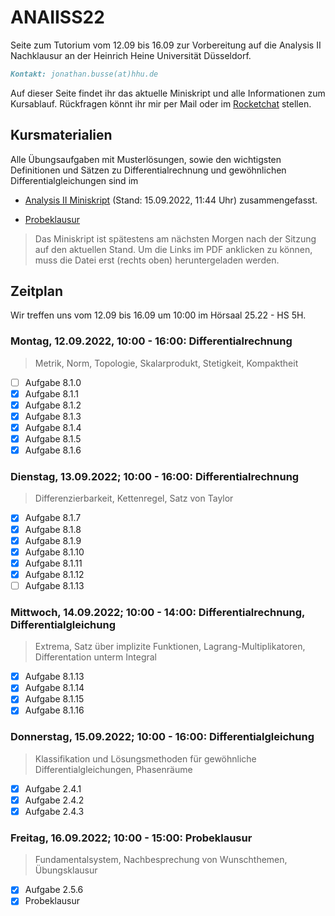 # ANAIISS22
Seite zum Tutorium vom 12.09 bis 16.09 zur Vorbereitung auf die Analysis II Nachklausur an der Heinrich Heine Universität Düsseldorf.

```markdown
Kontakt: jonathan.busse(at)hhu.de
```

Auf dieser Seite findet ihr das aktuelle Miniskript und alle Informationen zum Kursablauf.
Rückfragen könnt ihr mir per Mail oder im [Rocketchat](https://rocketchat.hhu.de/invite/dxCi6C) stellen.

## Kursmaterialien
Alle Übungsaufgaben mit Musterlösungen, sowie den wichtigsten Definitionen und Sätzen zu Differentialrechnung und gewöhnlichen Differentialgleichungen sind im
- [Analysis II Miniskript](https://github.com/JoKaBus/ANAIISS22/blob/main/skript/AnalysisIIMiniskript.pdf) 
(Stand: 15.09.2022, 11:44 Uhr)
zusammengefasst.

- [Probeklausur](https://github.com/JoKaBus/ANAIISS22/blob/main/skript/probeklausur.pdf) 


> Das Miniskript ist spätestens am nächsten Morgen nach der Sitzung auf den aktuellen Stand.
> Um die Links im PDF anklicken zu können, muss die Datei erst (rechts oben) heruntergeladen werden.

## Zeitplan
Wir treffen uns vom 12.09 bis 16.09 um 10:00 im Hörsaal 25.22 - HS 5H.

### Montag, 12.09.2022, 10:00 - 16:00: Differentialrechnung
> Metrik, Norm, Topologie, Skalarprodukt, Stetigkeit, Kompaktheit

- [ ] Aufgabe 8.1.0
- [x] Aufgabe 8.1.1
- [x] Aufgabe 8.1.2
- [x] Aufgabe 8.1.3
- [x] Aufgabe 8.1.4
- [x] Aufgabe 8.1.5
- [x] Aufgabe 8.1.6

### Dienstag, 13.09.2022; 10:00 - 16:00: Differentialrechnung
> Differenzierbarkeit, Kettenregel, Satz von Taylor

- [x] Aufgabe 8.1.7
- [x] Aufgabe 8.1.8
- [x] Aufgabe 8.1.9
- [x] Aufgabe 8.1.10
- [x] Aufgabe 8.1.11
- [x] Aufgabe 8.1.12
- [ ] Aufgabe 8.1.13

### Mittwoch, 14.09.2022; 10:00 - 14:00: Differentialrechnung, Differentialgleichung
> Extrema, Satz über implizite Funktionen, Lagrang-Multiplikatoren, Differentation unterm Integral

- [x] Aufgabe 8.1.13
- [x] Aufgabe 8.1.14
- [x] Aufgabe 8.1.15
- [x] Aufgabe 8.1.16

### Donnerstag, 15.09.2022; 10:00 - 16:00: Differentialgleichung
> Klassifikation und Lösungsmethoden für gewöhnliche Differentialgleichungen, Phasenräume
- [x] Aufgabe 2.4.1
- [x] Aufgabe 2.4.2
- [x] Aufgabe 2.4.3

### Freitag, 16.09.2022; 10:00 - 15:00: Probeklausur
> Fundamentalsystem, Nachbesprechung von Wunschthemen, Übungsklausur
- [x] Aufgabe 2.5.6
- [x] Probeklausur

